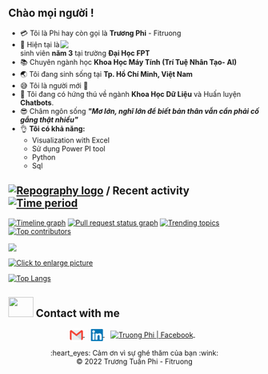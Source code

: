 ## Chào mọi người ! 
- :credit_card: Tôi là Phi hay còn gọi là **Trương Phi** - Fitruong <img src="https://i.pinimg.com/236x/5a/83/e6/5a83e6a26f0ecffe23903d40877a77af.jpg" width="400" align="right"/>
- :school: Hiện tại là sinh viên **năm 3** tại trường **Đại Học FPT**
- :books: Chuyên ngành học **Khoa Học Máy Tính (Trí Tuệ Nhân Tạo- AI)**
- :earth_asia: Tôi đang sinh sống tại **Tp. Hồ Chí Minh, Việt Nam**
- :sweat_smile: Tôi là người mới :penguin:
- :monocle_face: Tôi đang có hứng thú về ngành **Khoa Học Dữ Liệu** và Huấn luyện **Chatbots**.
- :sunglasses: Châm ngôn sống ***"Mơ lớn, nghĩ lớn để biết bản thân vẫn cần phải cố gắng thật nhiều"*** 
- :ok_hand: **Tôi có khả năng:**
  + Visualization with Excel 
  + Sử dụng Power PI tool  
  + Python 
  + Sql      

## [![Repography logo](https://images.repography.com/logo.svg)](https://repography.com) / Recent activity [![Time period](https://images.repography.com/30411918/Fitruong02/Fitruong02/recent-activity/ee4a5de891f49d4d2e45add70dcdeafb_badge.svg)](https://repography.com)
[![**Timeline graph**](https://images.repography.com/30411918/Fitruong02/Fitruong02/recent-activity/ee4a5de891f49d4d2e45add70dcdeafb_timeline.svg)](https://github.com/Fitruong02/Fitruong02/commits)
[![**Pull request status graph**](https://images.repography.com/30411918/Fitruong02/Fitruong02/recent-activity/ee4a5de891f49d4d2e45add70dcdeafb_prs.svg)](https://github.com/Fitruong02/Fitruong02/pulls)
[![**Trending topics**](https://images.repography.com/30411918/Fitruong02/Fitruong02/recent-activity/ee4a5de891f49d4d2e45add70dcdeafb_words.svg)](https://github.com/Fitruong02/Fitruong02/commits)
[![**Top contributors**](https://images.repography.com/30411918/Fitruong02/Fitruong02/recent-activity/ee4a5de891f49d4d2e45add70dcdeafb_users.svg)](https://github.com/Fitruong02/Fitruong02/graphs/contributors)

<img src="https://activity-graph.herokuapp.com/graph?username=Fitruong02&custom_title=Fitruong%27s%20Contributions%20Graph&title_color=000000&bg_color=FAFAFA&line=30C5FF&fbclid=IwAR26VW_EvYcOfgHoYNgE84Wu9oSRRue4rFvw8VzJe6FPHFVprmVygP3O9kE" width="827" align="center"/>

<a href="https://drive.google.com/uc?export=view&id=1UaEsF__Y70nHGDxxUyCSFi-z76cIXzMC"><img src="https://drive.google.com/uc?export=view&id=1UaEsF__Y70nHGDxxUyCSFi-z76cIXzMC" style="width: 830px; max-width: 100%; height: auto" title="Click to enlarge picture" />


[![Top Langs](https://github-readme-stats.vercel.app/api/top-langs/?username=Fitruong02)](https://github.com/Fitruong02/github-readme-stats) 

## <img src='https://cdn-icons-png.flaticon.com/512/202/202770.png' width="50px" height="40px"> Contact with me
<p align="center">
  <a href="mailto:fitruong02.work@gmail.com" >
    <img align="center" alt="Trương Tuấn Phi | Gmail" width="26px" src="https://github.com/SatYu26/SatYu26/blob/master/Assets/Gmail.svg" />
  </a> &nbsp;&nbsp;
  
  <a href="https://www.linkedin.com/in/tr%C6%B0%C6%A1ng-tu%E1%BA%A5n-phi-4787a9234/" target="_blank">
    <img align="center" alt="Trương Tuấn Phi | Linkedin" width="24px" src="https://github.com/SatYu26/SatYu26/blob/master/Assets/Linkedin.svg" />
  </a> &nbsp;&nbsp;
  
  <a href="https://www.facebook.com/fitruong02/" target="_blank">
      <img align="center" alt="Truong Phi | Facebook" width="24px" src="https://upload.wikimedia.org/wikipedia/en/thumb/0/04/Facebook_f_logo_%282021%29.svg/100px-Facebook_f_logo_%282021%29.svg.png" />
  </a> &nbsp;&nbsp;

<div align="center">
  :heart_eyes: Cảm ơn vì sự ghé thăm của bạn :wink: <br/>
  &copy; 2022 Trương Tuấn Phi - Fitruong
</div>
